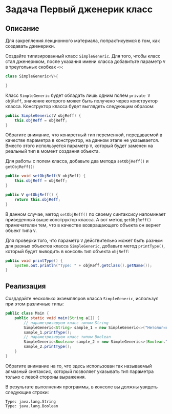 # Задача Первый дженерик класс

## Описание
Для закрепления лекционного материала, попрактикуемся в том, как создавать дженерики. 

Создайте типизированный класс `SimpleGeneric`. Для того, чтобы класс стал дженериком, после указания имени класса добавитьте параметр `V` в треугольных скобках `<>`:
```java
class SimpleGeneric<V>{ 

}
```

Класс `SimpleGeneric` будет обладать лишь одним полем `private V objReff`, значение которого может быть получено через конструктор класса. Конструктор класса будет выглядеть следующим образом:
```java
public SimpleGeneric(V objReff) {
    this.objReff = objReff;
}
```

Обратите внимание, что конкретный тип переменной, передаваемой в качестве параметра в конструктор, на данном этапе не указывается. Вместо этого используется параметр `V`, который будет заменен на реальный тип в момент создания объекта.

Для работы с полем класса, добавьте два метода `setObjReff()` и `getObjReff()`:
```java
public void setObjReff(V objReff) {
    this.objReff = objReff;
}

public V getObjReff() {
    return this.objReff;
}
```

В данном случае, метод `setObjReff()` по своему синтаксису напоминает приведенный выше конструктор класса. А вот метод `getObjReff()` примечателен тем, что в качестве возвращающего объекта он вернет объект типа `V`.

Для проверки того, что параметр `V` действительно может быть разным для разных объектов класса `SimpleGeneric`, добавьте метод `printType()`, который будет выводить в консоль тип объекта `objReff`:
```java
public void printType() {
    System.out.println("Type: " + objReff.getClass().getName());
}
```

## Реализация
Создадайте несколько экземпляров класса `SimpleGeneric`, используя при этом различные типы:
```java
public class Main {
    public static void main(String a[]) {
        // параметризируем класс типом String
        SimpleGeneric<String> sample_1 = new SimpleGeneric<>("Нетология");
        sample_1.printType();
        // параметризируем класс типом Boolean
        SimpleGeneric<Boolean> sample_2 = new SimpleGeneric<>(Boolean.TRUE);
        sample_2.printType();
    }
}
```

Обратите внимание на то, что здесь использован так называемый алмазный синтаксис, который позволяет указывать тип параметра только с левой стороны выражения.

В результате выполнения программы, в консоле вы должны увидеть следующие строки:
```
Type: java.lang.String
Type: java.lang.Boolean
```